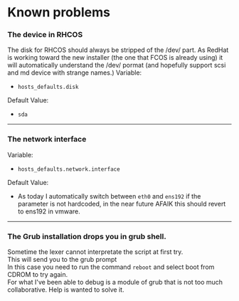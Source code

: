 # Known problems
### The device in RHCOS
The disk for RHCOS should always be stripped of the /dev/ part.
As RedHat is working toward the new installer (the one that FCOS is already using) it will automatically understand the /dev/ pormat (and hopefully support scsi and md device with strange names.)
Variable: 
- `hosts_defaults.disk`

Default Value: 
- `sda`
---

### The network interface
Variable:
- `hosts_defaults.network.interface`

Default Value: 
- As today I automatically switch between `eth0` and `ens192` if the parameter is not hardcoded, in the near future AFAIK this should revert to ens192 in vmware.
---
### The Grub installation drops you in grub shell.

Sometime the lexer cannot interpretate the script at first try.<br>
This will send you to the grub prompt<br>
In this case you need to run the command `reboot` and select boot from CDROM to try again.<br>
For what I've been able to debug is a module of grub that is not too much collaborative.
Help is wanted to solve it.